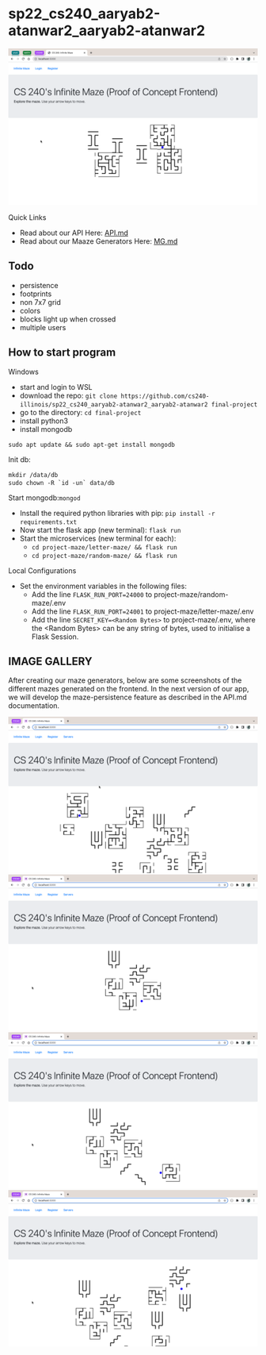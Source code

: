 # sp22_cs240_aaryab2-atanwar2_aaryab2-atanwar2

![maze](resources/maze-logged-out-new.png)

Quick Links

- Read about our API Here: [API.md](API.md)
- Read about our Maaze Generators Here: [MG.md](MG.md)

## Todo

- persistence
- footprints
- non 7x7 grid
- colors
- blocks light up when crossed
- multiple users

## How to start program

Windows

- start and login to WSL
- download the repo: `git clone https://github.com/cs240-illinois/sp22_cs240_aaryab2-atanwar2_aaryab2-atanwar2 final-project`
- go to the directory: `cd final-project`
- install python3
- install mongodb

```{}
sudo apt update && sudo apt-get install mongodb
```

Init db:

```{}
mkdir /data/db
sudo chown -R `id -un` data/db
```

Start mongodb:`mongod`

- Install the required python libraries with pip: `pip install -r requirements.txt`
- Now start the flask app (new terminal): `flask run`
- Start the microservices (new terminal for each):
  - `cd project-maze/letter-maze/ && flask run`
  - `cd project-maze/random-maze/ && flask run`

Local Configurations

- Set the environment variables in the following files:
  - Add the line `FLASK_RUN_PORT=24000` to project-maze/random-maze/.env
  - Add the line `FLASK_RUN_PORT=24001` to project-maze/letter-maze/.env
  - Add the line `SECRET_KEY=<Random Bytes>` to project-maze/.env, where the &lt;Random Bytes&gt; can be any string of bytes, used to initialise a Flask Session.

## IMAGE GALLERY

After creating our maze generators, below are some screenshots of the different mazes generated on the frontend. In the next version of our app, we will develop the maze-persistence feature as described in the API.md documentation.

![Gallery Image 1](resources/im-gallery-1.png)
![Gallery Image 2](resources/im-gallery-2.png)
![Gallery Image 3](resources/im-gallery-3.png)
![Gallery Image 4](resources/im-gallery-4.png)
